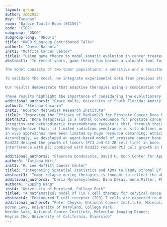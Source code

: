 ```yaml
---
layout: group
author: smb2023
day: "Tuesday"
room: "Barbie Tootle Room (#3156)"
code: "CT02"
subgroup: "ONCO"
subgroup-long: "ONCO-1"
title: "ONCO Subgroup Contributed Talks"
author1: "David Basanta"
inst1: "Moffitt Cancer Center"
title1: "Using game theory to model somatic evolution in cancer treated in the presence of environmentally mediated protection"
abstract1: "In recent years, game theory has become a valuable tool for studying the evolutionary dynamics of cancer and their response to treatment. In this study, we use an evolutionary game theory model to investigate the interplay between treatment and the environment in the development of drug resistance in tumor populations.

The model consists of two tumor populations: a sensitive and a resistant phenotype, and a stromal population that interacts with the tumor cells. We use replicator equations to simulate the evolutionary dynamics of the populations and analyze the effects of different treatment strategies on the development of drug resistance.

To validate the model, we integrate experimental data from previous studies that have investigated the role of stromal cells, specifically carcinoma-associated fibroblasts, in weakening the tumor's response to treatment in cancer. We use simulations and analyses to optimize adaptive therapies in this context by adjusting treatment frequency and dosage.

Our results demonstrate that adaptive therapies using a combination of drugs can significantly reduce the emergence of drug resistance in the tumor population. Furthermore, our simulations suggest that adjusting the treatment frequency and dosage can further optimize the adaptive therapies, taking into account the interactions between the tumor and stromal cells.

These results highlight the importance of considering the evolutionary dynamics of cancer cells when designing treatments. By understanding how selective pressures affect tumor populations and how they respond to treatment, we can develop more effective therapies that can prolong patient survival and improve their quality of life. Moreover, the evolutionary game theory model presented here can be adapted to other cancer types, potentially leading to the development of more personalized and effective treatments."
additional_authors1: "Grace Wolfe, University of South Florida; Andriy Marusyk, Moffitt Cancer Center"
author2: "Stefano Casarin"
inst2: "Houston Methodist Research Institute"
title2: "Improving the Efficacy of Radium223 for Prostate Cancer Bone Metastasis through Targeting β1 Integrin: In Silico Modeling and In Vivo Validation"
abstract2: "Bone metastasis is a lethal consequence for prostate cancer patients, mostly due to the emergence of resistance and therapy failure. Bone-targeting radiotherapy with Radium223 (Rad223), a radioisotope emitting genotoxic alpha-radiation with limited tissue penetrance (∼100 µm), prolongs the survival of patients with metastatic prostate cancer (PCa). The clinical response to Rad223 is often followed by detrimental relapse and progression. Whether Rad223 causes tumor-cell directed cytotoxicity in vivo remains unclear, and, additionally, effective strategies to improve long-term Rad223 efficacy have not been developed yet. 
Integrins are heterodimeric transmembrane receptors that, through their activity, support cell growth, decrease cell death and enable radio-resistance mechanisms on exposure to ionizing radiation. Anti-β1 integrin (β1I) targeting improves irradiation treatment outcomes in breast cancer cells and other subcutaneous xenografts. 
We hypothesize that: i) limited radiation penetrance in situ defines outcome, and ii) targeting β1I would improve 223Ra outcome.
In vivo approaches have been limited by huge resource demanding, ethical concerns, and paucity of investigation time points during follow-up. The integration of central biological findings with mathematical modeling allows generating in silico pathophysiological profiles suitable for testing preclinically relevant hypotheses, including predictions on the impact of combinatorial treatments on disease progression. Such predictions can guide preclinical and clinical studies towards more successful outcomes and maximize efficacy.
Accordingly, we developed an agent-based model of prostate cancer bone metastasis establishment, growth, and response to putative therapies to: i) predict Rad223 effectiveness in lesions of different sizes, ii) identify Rad223 resistance niches, and iii) optimize Rad223- β1I combinatorial regimen. Our model is regulated via Montecarlo stochastic simulations and seeded with bone metastasis cells endowed with mitosis/apoptosis probability densities which drive the model towards different outcome according to the therapeutic regimen tested. Our in silico model predictions were validated in vivo on humanized bone metastasis mouse model
Rad223 delayed the growth of tumors (PC3 and C4-2B cell line) in bone. Cancer cell lethality in response to Rad223 was profound but zonally confined along the bone interface compared with the more distant tumor core, which remained unperturbed. In silico simulations predicted greater efficacy of Rad223 on single-cell lesions and minimal effects on larger, as further confirmed in vivo for PC3 and C4-2B tumors. Micro-tumors showed severe growth delay or eradication in response to Rad223, whereas macro-tumors persisted and expanded. The relative inefficacy in controlling large tumors points to application of Rad223 in secondary prevention of early bone-metastatic disease and regimens co-targeting the tumor core.
Interference with β1I combined with Rad223 reduced PC3 cell growth in bone and significantly improved overall mouse survival, whereas no change was achieved in C4-2B tumors. Anti-β1I treatment decreased the PC3 tumor cell mitosis index and spatially expanded Rad223 lethal effects 2-fold, in vivo and in silico. Regression was paralleled by decreased expression of radio-resistance mediator. Targeting β1I significantly improves Rad223 outcome and points toward combinatorial application in PCa tumors with high β1I expression.
"
additional_authors2: "Eleonora Dondossola, David H. Koch Center for Applied Research of Genitourinary Cancers, The University of Texas, MD Anderson Cancer Center, Houston, TX, USA."
author3: "Tatiana Miti"
inst3: "H. Lee Moffitt Cancer Center"
title3: "Integrating Spatatial statistics and ABMs to Study Stromal Effects on the Remission-Relapse Dynamics of NSCLC and TNBC"
abstract3: "Tumor relapse during therapies is thought to reflect the ability of tumor cells to escape treatment via cell-intrinsic genetic and epigenetic changes, either preexistent or evolved de novo under the drug-imposed cytostatic and cytotoxic selective pressures. Multiple published and unpublished reports, show that at least some of the otherwise drug-sensitive tumor cells might be able to avoid elimination due to microenvironmental factors, such as pro-survival paracrine signals, capable of providing alternative means of survival despite the shutdown of oncogenic signaling. Concurrently, clinical studies indicated that higher stroma-to-tumor content has a poorer prognosis and increased risk of relapse in various cancers. However, despite our advances in deciphering the molecular mechanisms behind tumor progression, our understanding of how stroma contributes to the evolution of tumor resistance and relapse remains limited. Our objective is to build stochastic mathematical models to help understand the stroma-tumor eco-evolutionary interplay so that we can design new therapeutic strategies for tumor elimination or treatments that provide long-term control of tumor growth. The models integrate the spatiotemporal stroma-tumor cells interactions measured using a novel purposely-designed spatial analysis pipeline and combine it with in vivo and in vitro tumor growth dynamics data. We focus on two distinct stromal effects studied in our lab in vitro and in vivo, namely drug-sheltering effects against targeted therapies in Non-Small Cell Lung Cancer (NSCLC) and enhanced tumor cells’ proliferation, indiscriminately of treatment presence, in Triple Negative Breast Cancer (TNBC). The preliminary results show that enhanced proliferation in the vicinity of stroma in TNBC could be sufficient to drive tumor relapse after four cycles of chemotherapy and greatly accelerates relapse in tumors where the treatment has a low killing rate. In the context of NSCLC, the drug-sheltering effects of stroma could lead to tumor relapse in absence of hard-wired resistance, and disrupting the drug-sheltering stromal effects result in a higher rate of tumor eradication. Our results show that by using carefully designed and calibrated mathematical models, we can gain a deeper understanding of the ecological mechanisms that lead to tumor relapse as well as uncover new therapeutic strategies that account for stromal effects and are successful at eradicating tumors."
additional_authors3: "Daria Myroshnychenko, Bina Desai, Anna Miller, Philipp Altrock, Andriy Marusyk, David Basanta"
author4: "Zuping Wang"
inst4: "University of Maryland, College Park"
title4: "A mathematical model of TCR T cell therapy for cervical cancer"
abstract4: "Engineered T cell receptor (TCR) T cells are expected to drive strong anti-tumor responses upon recognition of the specific tumor antigen, with rapid expansion and cytotoxic functions, causing tumor cell death. However, although TCR T cell therapy against cancers is promising, it remains difficult to predict which patient will have better therapeutic outcome and why. We develop a mathematical model to re-assess some mechanisms of insufficient efficacy of TCR T cell therapy in HPV+ cervical cancer model of mice. We consider a dynamical system that follows the population of cancer cells, effector TCR T cells, regulatory T cells (Tregs), and 'non-tumor killing' TCR T cells. We demonstrate: 1) the majority of TCR T cell within the tumor is 'non-tumor killing' TCR T cells, such as exhausted cells, which are highly active but contribute little or have no direct cytotoxicity in the tumor microenvironment (TME); 2) there are two important conditions for tumor regression: the reversal of the immunosuppressive TME by depleting Tregs, and the increased proliferation of effector TCR T cells with antitumor activity. Using mathematical modeling, we show that certain treatment protocols have the potential to improve therapy responses."
additional_authors4: "Peter Choyke, National Cancer Institute, Molecular Imaging Branch; 
Doron Levy, University of Maryland, College Park; 
Noriko Sato, National Cancer Institute, Molecular Imaging Branch; 
Heyrim Cho, University of California, Riverside"
---
```

